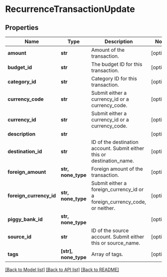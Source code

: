 # RecurrenceTransactionUpdate


## Properties
Name | Type | Description | Notes
------------ | ------------- | ------------- | -------------
**amount** | **str** | Amount of the transaction. | [optional] 
**budget_id** | **str** | The budget ID for this transaction. | [optional] 
**category_id** | **str** | Category ID for this transaction. | [optional] 
**currency_code** | **str** | Submit either a currency_id or a currency_code. | [optional] 
**currency_id** | **str** | Submit either a currency_id or a currency_code. | [optional] 
**description** | **str** |  | [optional] 
**destination_id** | **str** | ID of the destination account. Submit either this or destination_name. | [optional] 
**foreign_amount** | **str, none_type** | Foreign amount of the transaction. | [optional] 
**foreign_currency_id** | **str, none_type** | Submit either a foreign_currency_id or a foreign_currency_code, or neither. | [optional] 
**piggy_bank_id** | **str, none_type** |  | [optional] 
**source_id** | **str** | ID of the source account. Submit either this or source_name. | [optional] 
**tags** | **[str], none_type** | Array of tags. | [optional] 

[[Back to Model list]](../README.md#documentation-for-models) [[Back to API list]](../README.md#documentation-for-api-endpoints) [[Back to README]](../README.md)


